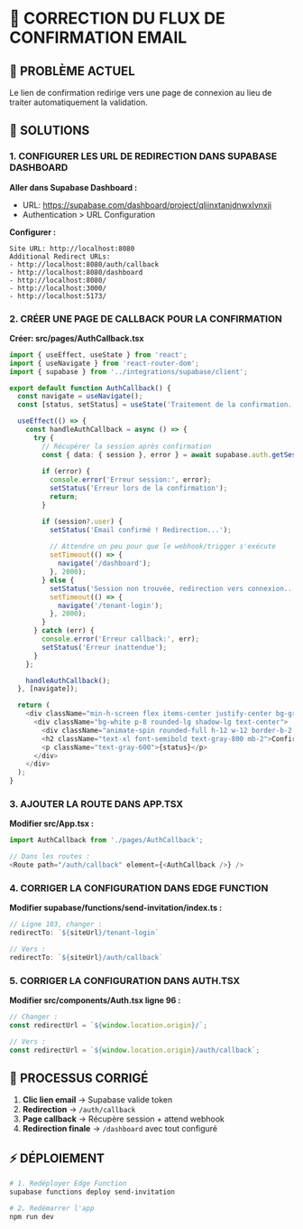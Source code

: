 # 🔧 CORRECTION DU FLUX DE CONFIRMATION EMAIL

## 🚨 PROBLÈME ACTUEL
Le lien de confirmation redirige vers une page de connexion au lieu de traiter automatiquement la validation.

## 🎯 SOLUTIONS

### 1. CONFIGURER LES URL DE REDIRECTION DANS SUPABASE DASHBOARD

**Aller dans Supabase Dashboard :**
- URL: https://supabase.com/dashboard/project/qliinxtanjdnwxlvnxji
- Authentication > URL Configuration

**Configurer :**
```
Site URL: http://localhost:8080
Additional Redirect URLs:
- http://localhost:8080/auth/callback
- http://localhost:8080/dashboard
- http://localhost:8080/
- http://localhost:3000/
- http://localhost:5173/
```

### 2. CRÉER UNE PAGE DE CALLBACK POUR LA CONFIRMATION

**Créer: src/pages/AuthCallback.tsx**
```typescript
import { useEffect, useState } from 'react';
import { useNavigate } from 'react-router-dom';
import { supabase } from '../integrations/supabase/client';

export default function AuthCallback() {
  const navigate = useNavigate();
  const [status, setStatus] = useState('Traitement de la confirmation...');

  useEffect(() => {
    const handleAuthCallback = async () => {
      try {
        // Récupérer la session après confirmation
        const { data: { session }, error } = await supabase.auth.getSession();
        
        if (error) {
          console.error('Erreur session:', error);
          setStatus('Erreur lors de la confirmation');
          return;
        }

        if (session?.user) {
          setStatus('Email confirmé ! Redirection...');
          
          // Attendre un peu pour que le webhook/trigger s'exécute
          setTimeout(() => {
            navigate('/dashboard');
          }, 2000);
        } else {
          setStatus('Session non trouvée, redirection vers connexion...');
          setTimeout(() => {
            navigate('/tenant-login');
          }, 2000);
        }
      } catch (err) {
        console.error('Erreur callback:', err);
        setStatus('Erreur inattendue');
      }
    };

    handleAuthCallback();
  }, [navigate]);

  return (
    <div className="min-h-screen flex items-center justify-center bg-gradient-to-br from-blue-50 to-indigo-100">
      <div className="bg-white p-8 rounded-lg shadow-lg text-center">
        <div className="animate-spin rounded-full h-12 w-12 border-b-2 border-blue-600 mx-auto mb-4"></div>
        <h2 className="text-xl font-semibold text-gray-800 mb-2">Confirmation en cours</h2>
        <p className="text-gray-600">{status}</p>
      </div>
    </div>
  );
}
```

### 3. AJOUTER LA ROUTE DANS APP.TSX

**Modifier src/App.tsx :**
```typescript
import AuthCallback from './pages/AuthCallback';

// Dans les routes :
<Route path="/auth/callback" element={<AuthCallback />} />
```

### 4. CORRIGER LA CONFIGURATION DANS EDGE FUNCTION

**Modifier supabase/functions/send-invitation/index.ts :**
```typescript
// Ligne 103, changer :
redirectTo: `${siteUrl}/tenant-login`

// Vers :
redirectTo: `${siteUrl}/auth/callback`
```

### 5. CORRIGER LA CONFIGURATION DANS AUTH.TSX

**Modifier src/components/Auth.tsx ligne 96 :**
```typescript
// Changer :
const redirectUrl = `${window.location.origin}/`;

// Vers :
const redirectUrl = `${window.location.origin}/auth/callback`;
```

## 🔄 PROCESSUS CORRIGÉ

1. **Clic lien email** → Supabase valide token
2. **Redirection** → `/auth/callback` 
3. **Page callback** → Récupère session + attend webhook
4. **Redirection finale** → `/dashboard` avec tout configuré

## ⚡ DÉPLOIEMENT

```bash
# 1. Redéployer Edge Function
supabase functions deploy send-invitation

# 2. Redémarrer l'app
npm run dev
```
